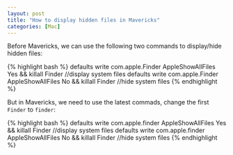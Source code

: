```yaml
---
layout: post
title: "How to display hidden files in Mavericks"
categories: [Mac]
---
```


Before Mavericks, we can use the following two commands to display/hide hidden files:

{% highlight bash %}
defaults write com.apple.Finder AppleShowAllFiles Yes && killall Finder //display system files
defaults write com.apple.Finder AppleShowAllFiles No && killall Finder //hide system files
{% endhighlight %}

But in Mavericks, we need to use the latest commads, change the first `Finder` to `finder`:

{% highlight bash %}
defaults write com.apple.finder AppleShowAllFiles Yes && killall Finder //display system files
defaults write com.apple.finder AppleShowAllFiles No && killall Finder //hide system files
{% endhighlight %}